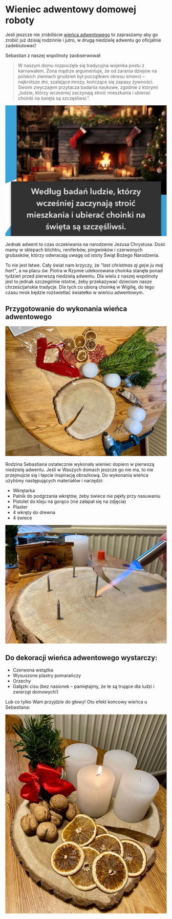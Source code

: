 # Wieniec adwentowy domowej roboty

Jeśli jeszcze nie zrobiliście [wieńca adwentowego](/wieniec/) to zapraszamy aby go zrobić już dzisiaj rodzinnie i jutro, w drugą niedzielę adwentu go oficjalnie zadebiutować!

Sebastian z naszej wspólnoty zaobserwował:

> W naszym domu rozpoczęła się tradycyjna wojenka postu z karnawałem. Żona mądrze argumentuje, że od zarania dziejów na polskich ziemiach grudzień był początkiem okresu śmierci – najkrótsze dni, szalejące mrozy, kończące się zapasy żywności. Swoim zwyczajem przytacza badania naukowe, zgodnie z którymi „ludzie, którzy wcześniej zaczynają stroić mieszkania i ubierać choinki na święta są szczęśliwsi.”.

![](/img/strojenie.jpg)

Jednak adwent to czas oczekiwania na narodzenie Jezusa Chrystusa. Dość mamy w sklepach blichtru, reniferków, pingwinków i czerwonych grubasków, którzy odwracają uwagę od istoty Świąt Bożego Narodzenia. 

To nie jest łatwe. Cały świat nam krzyczy, że *"last christmas aj gejw ju maj hart”*, a na placu św. Piotra w Rzymie udekorowana choinka stanęła ponad tydzień przed pierwszą niedzielą adwentu. Dla wielu z naszej wspólnoty jest to jednak szczególnie istotne, żeby przekazywać dzieciom nasze chrześcijańskie tradycje. Dla tych co ubiorą choinkę w Wigilię, do tego czasu mrok będzie rozświetlać światełko w wieńcu adwentowym.

## Przygotowanie do wykonania wieńca adwentowego

![](/img/wieniec-start.jpg)

Rodzina Sebastiana ostatecznie wykonała wieniec dopiero w pierwszą niedzielę adwentu. Jeśli w Waszych domach jeszcze go nie ma, to nie przejmujcie się i łapcie inspirację obrazkową. Do wykonania wieńca użyliśmy następujących materiałów i narzędzi:

- Wkrętarka
- Palnik do podgrzania wkrętów, żeby świece nie pękły przy nasuwaniu
- Pistolet do kleju na gorąco (nie załapał się na zdjęcia)
- Plaster 
- 4 wkręty do drewna
- 4 świece

![](/img/wieniec-mid.jpg)

## Do dekoracji wieńca adwentowego wystarczy:

- Czerwona wstążka
- Wysuszone plastry pomarańczy
- Orzechy
- Gałązki cisu (bez nasionek – pamiętajmy, że te są trujące dla ludzi i zwierząt domowych!)

Lub co tylko Wam przyjdzie do głowy! Oto efekt końcowy wieńca u Sebastiana:

![](/img/wieniec-gotowy.jpg)
